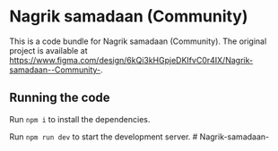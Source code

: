 
  # Nagrik samadaan (Community)

  This is a code bundle for Nagrik samadaan (Community). The original project is available at https://www.figma.com/design/6kQi3kHGpjeDKIfvC0r4IX/Nagrik-samadaan--Community-.

  ## Running the code

  Run `npm i` to install the dependencies.

  Run `npm run dev` to start the development server.
  #   N a g r i k - s a m a d a a n -  
 